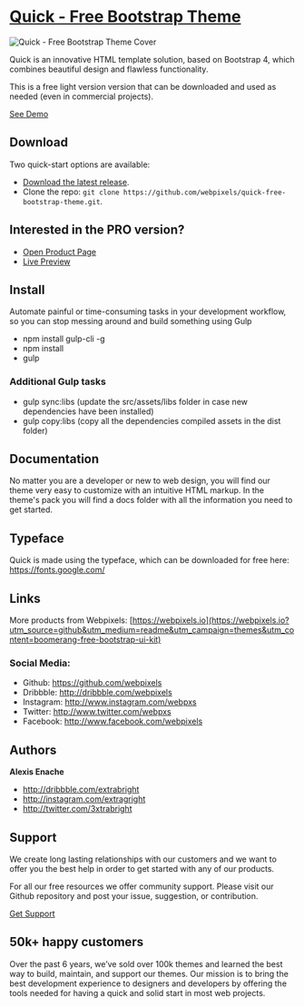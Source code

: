 # [Quick - Free Bootstrap Theme](https://preview.webpixels.io/quick-free-bootstrap-theme?utm_source=github&utm_medium=readme&utm_campaign=themes&utm_content=quick-free-bootstrap-theme)

![Quick - Free Bootstrap Theme Cover](https://webpixels.s3.eu-central-1.amazonaws.com/public/themes/quick-free-website-ui-kit-v1.1.0.jpg "Quick - Free Bootstrap Theme")

Quick is an innovative HTML template solution, based on Bootstrap 4, which combines beautiful design and flawless functionality.

This is a free light version version that can be downloaded and used as needed (even in commercial projects).

[See Demo](https://preview.webpixels.io/quick-free-bootstrap-theme?utm_source=github&utm_medium=readme&utm_campaign=themes&utm_content=quick-free-bootstrap-theme)

## Download

Two quick-start options are available:

- [Download the latest release](https://github.com/webpixels/quick-free-bootstrap-theme/archive/master.zip).
- Clone the repo: `git clone https://github.com/webpixels/quick-free-bootstrap-theme.git`.

## Interested in the PRO version?

- [Open Product Page](https://webpixels.io/themes/quick-website-ui-kit?utm_source=github&utm_medium=readme&utm_campaign=themes&utm_content=quick-free-bootstrap-theme)
- [Live Preview](https://preview.webpixels.io/quick-website-ui-kit?utm_source=github&utm_medium=readme&utm_campaign=themes&utm_content=quick-free-bootstrap-theme)

## Install

Automate painful or time-consuming tasks in your development workflow, so you can stop messing around and build something using Gulp

- npm install gulp-cli -g
- npm install
- gulp

### Additional Gulp tasks

- gulp sync:libs (update the src/assets/libs folder in case new dependencies have been installed)
- gulp copy:libs (copy all the dependencies compiled assets in the dist folder)

## Documentation

No matter you are a developer or new to web design, you will find our theme very easy to customize with an intuitive HTML markup. In the theme's pack you will find a docs folder with all the information you need to get started.

## Typeface

Quick is made using the  typeface, which can be downloaded for free here: https://fonts.google.com/

## Links

More products from Webpixels: [https://webpixels.io](https://webpixels.io?utm_source=github&utm_medium=readme&utm_campaign=themes&utm_content=boomerang-free-bootstrap-ui-kit)

### Social Media:

- Github: <https://github.com/webpixels>
- Dribbble: <http://dribbble.com/webpixels>
- Instagram: <http://www.instagram.com/webpxs>
- Twitter: <http://www.twitter.com/webpxs>
- Facebook: <http://www.facebook.com/webpixels>

## Authors

**Alexis Enache**

+ <http://dribbble.com/extrabright>
+ <http://instagram.com/extragright>
+ <http://twitter.com/3xtrabright>

## Support

We create long lasting relationships with our customers and we want to offer you the best help in order to get started with any of our products.

For all our free resources we offer community support. Please visit our Github repository and post your issue, suggestion, or contribution.

[Get Support](https://github.com/webpixels/quick-free-bootstrap-theme/issues)

## 50k+ happy customers

Over the past 6 years, we’ve sold over 100k themes and learned the best way to build, maintain, and support our themes. Our mission is to bring the best development experience to designers and developers by offering the tools needed for having a quick and solid start in most web projects.
